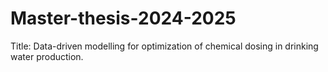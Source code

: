 # Master-thesis-2024-2025
Title: Data-driven modelling for optimization of chemical dosing in drinking water production.
